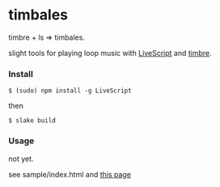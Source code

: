 # timbales

timbre + ls => timbales.

slight tools for playing loop music with [LiveScript](https://github.com/gkz/LiveScript) and [timbre](https://github.com/mohayonao/timbre).

### Install

`$ (sudo) npm install -g LiveScript`

then

`$ slake build`

### Usage

not yet. 

see sample/index.html and [this page](http://okiba.herokuapp.com/20120629/)
